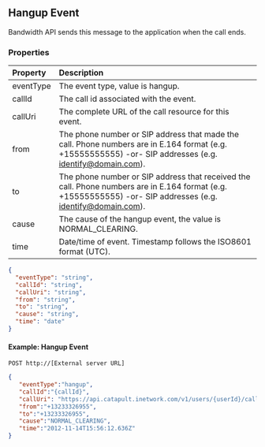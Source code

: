 ## Hangup Event
Bandwidth API sends this message to the application when the call ends.

### Properties
| Property  | Description                                                                                                                                                  |
|:----------|:-------------------------------------------------------------------------------------------------------------------------------------------------------------|
| eventType | The event type, value is hangup.                                                                                                                             |
| callId    | The call id associated with the event.                                                                                                                       |
| callUri   | The complete URL of the call resource for this event.                                                                                                        |
| from      | The phone number or SIP address that made the call. Phone numbers are in E.164 format (e.g. +15555555555) -or- SIP addresses (e.g. identify@domain.com).     |
| to        | The phone number or SIP address that received the call. Phone numbers are in E.164 format (e.g. +15555555555) -or- SIP addresses (e.g. identify@domain.com). |
| cause     | The cause of the hangup event, the value is NORMAL\_CLEARING.                                                                                                |
| time      | Date/time of event. Timestamp follows the ISO8601 format (UTC).                                                                                              |

```json
{
  "eventType": "string",
  "callId": "string",
  "callUri": "string",
  "from": "string",
  "to": "string",
  "cause": "string",
  "time": "date"
}
```

#### Example: Hangup Event

```
POST http://[External server URL]
```

```json
{
   "eventType":"hangup",
   "callId":"{callId}",
   "callUri": "https://api.catapult.inetwork.com/v1/users/{userId}/calls/{callId}",
   "from":"+13233326955",
   "to":"+13233326955",
   "cause":"NORMAL_CLEARING",
   "time":"2012-11-14T15:56:12.636Z"
}
```
